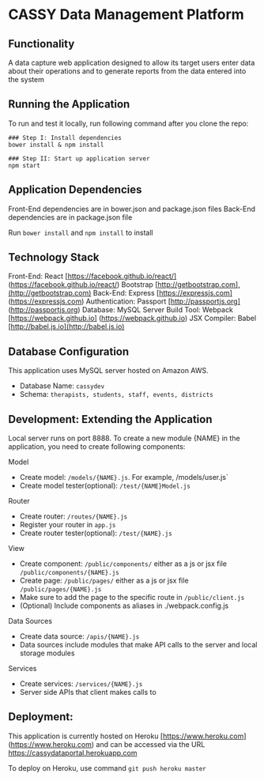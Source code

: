 # CASSY Data Management Platform



## Functionality

A data capture web application designed to allow its target users enter data about their operations and to generate reports from the data entered into the system


## Running the Application

To run and test it locally, run following command after you clone the repo:

```
### Step I: Install dependencies
bower install & npm install

### Step II: Start up application server
npm start

```


## Application Dependencies

Front-End dependencies are in bower.json and package.json files
Back-End dependencies are in package.json file

Run `bower install` and `npm install` to install



## Technology Stack

Front-End: React [https://facebook.github.io/react/] (https://facebook.github.io/react/) Bootstrap [http://getbootstrap.com],(http://getbootstrap.com)
Back-End: Express [https://expressjs.com] (https://expressjs.com)
Authentication: Passport [http://passportjs.org] (http://passportjs.org)
Database: MySQL Server
Build Tool: Webpack [https://webpack.github.io] (https://webpack.github.io)
JSX Compiler: Babel [http://babel.js.io](http://babel.js.io)



## Database Configuration

This application uses MySQL server hosted on Amazon AWS.
  * Database Name: `cassydev`
  * Schema: `therapists, students, staff, events, districts`



## Development: Extending the Application

Local server runs on port 8888. To create a new module {NAME} in the application, you need to create following components:

Model
  * Create model: `/models/{NAME}.js`. For example, /models/user.js`
  * Create model tester(optional): `/test/{NAME}Model.js`

Router
  * Create router: `/routes/{NAME}.js`
  * Register your router in `app.js`
  * Create router tester(optional): `/test/{NAME}.js`

View
  * Create component: `/public/components/` either as a js or jsx file `/public/components/{NAME}.js`
  * Create page: `/public/pages/` either as a js or jsx file `/public/pages/{NAME}.js`
  * Make sure to add the page to the specific route in `/public/client.js`
  * (Optional) Include components as aliases in ./webpack.config.js

Data Sources
  * Create data source: `/apis/{NAME}.js`
  * Data sources include modules that make API calls to the server and local storage modules

Services
  * Create services: `/services/{NAME}.js`
  * Server side APIs that client makes calls to



## Deployment:

This application is currently hosted on Heroku [https://www.heroku.com] (https://www.heroku.com) and can be accessed via the URL https://cassydataportal.herokuapp.com

To deploy on Heroku, use command `git push heroku master`
